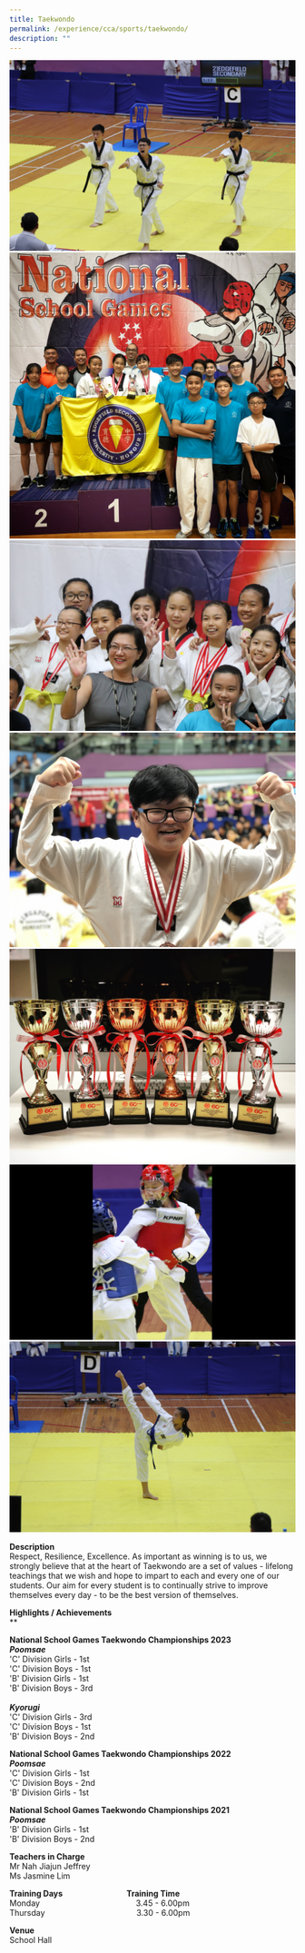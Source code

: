 ```yaml
---
title: Taekwondo
permalink: /experience/cca/sports/taekwondo/
description: ""
---
```

![](/images/Black%20Belt%20Team.jpg)
![](/images/Celebrating%20First%20Kyorugi%20Titles.jpg)
![](/images/C%20Div%20Girls.jpg)
![](/images/Eng%20Xu.jpeg)
![](/images/Overall%20Titles.jpg)
![](/images/xinhui.png)
![](/images/Zi%20Xuan.jpg)

**Description** <br>
Respect, Resilience, Excellence. As important as winning is to us, we strongly believe that at the heart of Taekwondo are a set of values - lifelong teachings that we wish and hope to impart to each and every one of our students. Our aim for every student is to continually strive to improve themselves every day - to be the best version of themselves.

**Highlights / Achievements** <br>
**

**National School Games Taekwondo Championships 2023**<br>
_**Poomsae**_
<br>
'C' Division Girls - 1st<br>
'C' Division Boys - 1st&nbsp;<br>
'B' Division Girls - 1st&nbsp;<br>
'B' Division Boys - 3rd&nbsp;<br><br>
_**Kyorugi**_<br>
'C' Division Girls - 3rd&nbsp;<br>
'C' Division Boys - 1st&nbsp;<br>
'B' Division Boys - 2nd&nbsp;


**National School Games Taekwondo Championships 2022**<br>
_**Poomsae**_<br>
'C' Division Girls - 1st<br>
'C' Division Boys - 2nd<br>
'B' Division Girls - 1st&nbsp;<br>


**National School Games Taekwondo Championships 2021**<br>
_**Poomsae**_<br>
'B' Division Girls - 1st<br>
'B' Division Boys - 2nd


**Teachers in Charge** <br>
Mr Nah Jiajun Jeffrey <br>
Ms Jasmine Lim

**Training Days&nbsp;&nbsp; &nbsp;&nbsp;&nbsp; &nbsp;&nbsp;&nbsp; &nbsp;&nbsp;&nbsp; &nbsp;&nbsp; &nbsp;&nbsp;&nbsp;&nbsp; &nbsp;&nbsp;&nbsp; &nbsp;&nbsp;&nbsp; &nbsp;&nbsp;&nbsp;Training Time** <br>
Monday&nbsp;&nbsp; &nbsp;&nbsp;&nbsp; &nbsp;&nbsp;&nbsp; &nbsp;&nbsp;&nbsp; &nbsp;&nbsp;&nbsp; &nbsp;&nbsp;&nbsp; &nbsp;&nbsp;&nbsp; &nbsp;&nbsp;&nbsp; &nbsp;&nbsp;&nbsp; &nbsp;&nbsp;&nbsp; &nbsp;&nbsp;&nbsp;&nbsp;3.45 - 6.00pm <br>
Thursday&nbsp;&nbsp; &nbsp;&nbsp;&nbsp; &nbsp;&nbsp;&nbsp; &nbsp;&nbsp;&nbsp; &nbsp;&nbsp;&nbsp; &nbsp;&nbsp;&nbsp; &nbsp;&nbsp;&nbsp; &nbsp;&nbsp;&nbsp; &nbsp;&nbsp;&nbsp; &nbsp;&nbsp;&nbsp; &nbsp;&nbsp;3.30 - 6.00pm

**Venue** <br>
School Hall